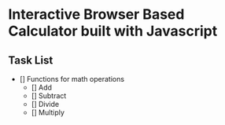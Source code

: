# Interactive Browser Based Calculator built with Javascript

## Task List
- [] Functions for math operations
    - [] Add
    - [] Subtract
    - [] Divide
    - [] Multiply
    